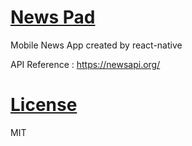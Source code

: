 # [News Pad](https://github.com/qvil/newspad)

Mobile News App created by react-native

API Reference : https://newsapi.org/

# [License](https://github.com/qvil/newspad/blob/master/LICENSE)

MIT
